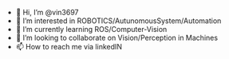 - 👋 Hi, I’m @vin3697
- 👀 I’m interested in ROBOTICS/AutunomousSystem/Automation
- 🌱 I’m currently learning ROS/Computer-Vision
- 💞️ I’m looking to collaborate on Vision/Perception in Machines 
- 📫 How to reach me via linkedIN

<!---
vin3697/vin3697 is a ✨ special ✨ repository because its `README.md` (this file) appears on your GitHub profile.
You can click the Preview link to take a look at your changes.
--->
